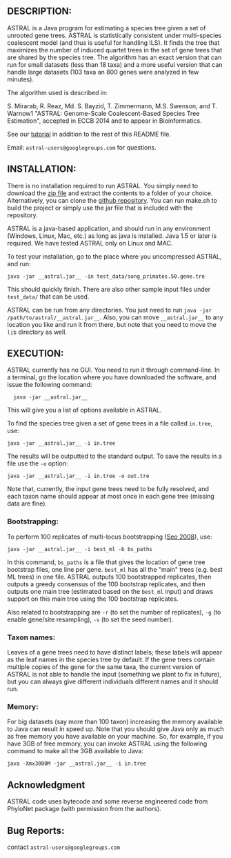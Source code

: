 DESCRIPTION:
-----------
ASTRAL is a Java program for estimating a species tree given a set of unrooted gene trees. ASTRAL is statistically consistent under multi-species coalescent model (and thus is useful for handling ILS). It finds the tree that maximizes the number of induced quartet trees in the set of gene trees that are shared by the species tree. The algorithm has an exact version that can run for small datasets (less than 18 taxa) and a more useful version that can handle large datasets (103 taxa an 800 genes were analyzed in few minutes).

The algorithm used is described in:

S. Mirarab, R. Reaz, Md. S. Bayzid, T. Zimmermann, M.S. Swenson, and T. Warnow1
"ASTRAL: Genome-Scale Coalescent-Based Species Tree Estimation", accepted in ECCB 2014 and to appear in Bioinformatics.

See our [tutorial](astral-tutorial.pdf) in addition to the rest of this README file. 

Email: `astral-users@googlegroups.com` for questions.


INSTALLATION:
-----------
There is no installation required to run ASTRAL. You simply need to download the [zip file](https://github.com/smirarab/ASTRAL/raw/master/__astral.zip__) and extract the contents to a folder of your choice. Alternatively, you can clone the [github repository](https://github.com/smirarab/ASTRAL/). You can run make.sh to build the project or simply use the jar file that is included with the repository. 

ASTRAL is a java-based application, and should run in any environment (Windows, Linux, Mac, etc.) as long as java is installed. Java 1.5 or later is required. We have tested ASTRAL only on Linux and MAC.

To test your installation, go to the place where you uncompressed ASTRAL, and run:

```
java -jar __astral.jar__ -in test_data/song_primates.50.gene.tre
```

This should quickly finish. There are also other sample input files under `test_data/` that can be used.

ASTRAL can be run from any directories. You just need to run `java -jar /path/to/astral/__astral.jar__`.
Also, you can move `__astral.jar__` to any location you like and run it from there, but note that you need
to move the `lib` directory as well. 

EXECUTION:
-----------
ASTRAL currently has no GUI. You need to run it through command-line. In a terminal, go the location where you have downloaded the software, and issue the following command:

```
  java -jar __astral.jar__
```

This will give you a list of options available in ASTRAL.

To find the species tree given a set of gene trees in a file called `in.tree`, use:

```
java -jar __astral.jar__ -i in.tree
```

The results will be outputted to the standard output. To save the results in a file use the `-o` option:

```
java -jar __astral.jar__ -i in.tree -o out.tre
```

Note that, currently, the input gene trees need to be fully resolved, and each taxon name should appear at most once in each gene tree (missing data are fine). 

### Bootstrapping:

To perform 100 replicates of multi-locus bootstrapping ([Seo 2008](http://www.ncbi.nlm.nih.gov/pubmed/18281270)), use:

```
java -jar __astral.jar__ -i best_ml -b bs_paths 
```

In this command, `bs_paths` is a file that gives the location of gene tree bootstrap files, one line per gene. 
`best_ml` has all the "main" trees (e.g. best ML trees) in one file. 
ASTRAL outputs 100 bootstrapped replicates, then outputs a greedy consensus of the 100 bootstrap replicates, and then outputs one main tree (estimated based on the `best_ml` input) and 
draws support on this main tree using the 100 bootstrap replicates.

Also related to bootstrapping are `-r` (to set the number of replicates), `-g` (to enable gene/site resampling), `-s` (to set the seed number).

### Taxon names:
Leaves of a gene trees need to have distinct labels; these labels will appear as the leaf names in the species tree by default. If the gene trees contain multiple copies of the gene for the same taxa, the current version of ASTRAL is not able to handle the input (something we plant to fix in future), but you can always give different individuals different
names and it should run.  


### Memory:
For big datasets (say more than 100 taxon) increasing the memory available to Java can result in speed up. Note that you should give Java only as much as free memory you have available on your machine. So, for example, if you have 3GB of free memory, you can invoke ASTRAL using the following command to make all the 3GB available to Java:

```
java -Xmx3000M -jar __astral.jar__ -i in.tree
```

Acknowledgment
-----------
ASTRAL code uses bytecode and some reverse engineered code from PhyloNet package (with permission from the authors).


Bug Reports:
-----------
contact ``astral-users@googlegroups.com``
